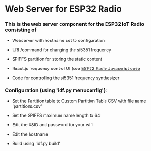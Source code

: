 # Web Server for ESP32 Radio

### This is the web server component for the ESP32 IoT Radio consisting of
    
* Webserver with hostname set to configuration
    
* URI /command for changing the si5351 frequency
    
* SPIFFS partition for storing the static content
    
* React.js frequency control UI (see [ESP32 Radio Javascript code](http://github.com/thaaraak/ESP32-Radio-js)
    
* Code for controlling the si5351 frequency synthesizer


### Configuration (using 'idf.py menuconfig'):

* Set the Partition table to Custom Partition Table CSV with file name 'partitions.csv'

* Set the SPIFFS maximum name length to 64

* Edit the SSID and password for your wifi
    
* Edit the hostname
    
* Build using 'idf.py build'

